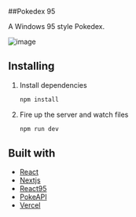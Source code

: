 ##Pokedex 95

A Windows 95 style Pokedex.

![image](https://github.com/TomTossu/windows95-pokedex/assets/45078144/67183df9-0be3-4c72-8085-cae3a280ff4f)

## Installing

1. Install dependencies

   ```bash
   npm install
   ```

2. Fire up the server and watch files

   ```bash
   npm run dev
   ```
   
## Built with

- [React](https://reactjs.org)
- [Nextjs](https://nextjs.org)
- [React95](https://github.com/arturbien/React95)
- [PokeAPI](https://pokeapi.co)
- [Vercel](https://vercel.com)
